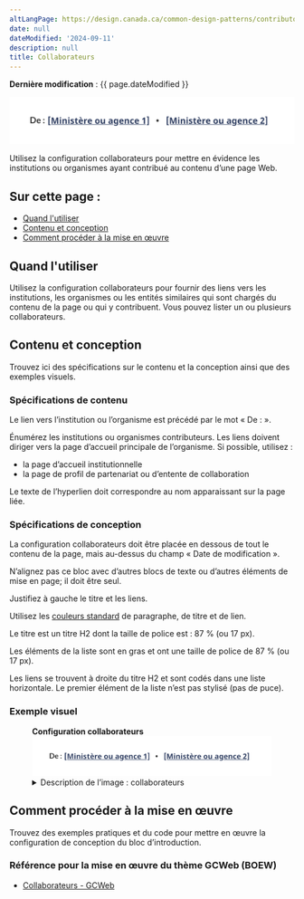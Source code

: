 ```yaml
---
altLangPage: https://design.canada.ca/common-design-patterns/contributors.html
date: null
dateModified: '2024-09-11'
description: null
title: Collaborateurs
---
```


<p><strong>Dernière modification</strong>&nbsp;: {{ page.dateModified }}</p>
<div class="pattern-demo mrgn-tp-lg mrgn-bttm-xl"><img src="../images/contributors-fr.png" class="img-responsive" alt="" /></div>
<p>Utilisez la configuration collaborateurs pour mettre en évidence les institutions ou organismes ayant contribué au contenu d’une page Web.</p>

<section>
    <h2>Sur cette page&nbsp;:</h2>
    <ul>
        <li><a href="#use">Quand l'utiliser</a></li>
        <li><a href="#design">Contenu et conception</a></li>
        <li><a href="#implement">Comment procéder à la mise en œuvre</a></li>
    </ul>
</section>
<section>
    <h2 id="use">
        Quand l'utiliser
    </h2>
    <p>
        Utilisez la configuration collaborateurs pour fournir des liens vers les institutions, les organismes ou les entités similaires qui sont chargés du contenu de la page ou qui y contribuent. Vous pouvez lister un ou plusieurs collaborateurs.
    </p>
</section>
<section>
    <h2 id="design">
        Contenu et conception 
    </h2>
    <p>Trouvez ici des spécifications sur le contenu et la conception ainsi que des exemples visuels.</p>
    <h3>Spécifications de contenu</h3>
    <p>Le lien vers l’institution ou l’organisme est précédé par le mot «&nbsp;De&nbsp;:&nbsp;».</p>
    <p>Énumérez les institutions ou organismes contributeurs. Les liens doivent diriger vers la page d’accueil principale de l’organisme. Si possible, utilisez&nbsp;:</p>
    <ul>
        <li>
            la page d’accueil institutionnelle
        </li>
        <li>
            la page de profil de partenariat ou d’entente de collaboration
        </li>
    </ul>
    <p>Le texte de l’hyperlien doit correspondre au nom apparaissant sur la page liée.</p>
    <h3>Spécifications de conception</h3>
    <p>La configuration collaborateurs doit être placée en dessous de tout le contenu de la page, mais au-dessus du champ «&nbsp;Date de modification&nbsp;».</p>
    <p>N’alignez pas ce bloc avec d’autres blocs de texte ou d’autres éléments de mise en page; il doit être seul.</p>
    <p>Justifiez à gauche le titre et les liens.</p>
    <p>Utilisez les <a href="https://conception.canada.ca/styles/couleurs.html">couleurs standard</a> de paragraphe, de titre et de lien.</p>
    <p>Le titre est un titre H2 dont la taille de police est : 87 % (ou 17 px).</p>
    <p>Les éléments de la liste sont en gras et ont une taille de police de 87 % (ou 17 px).</p>
    <p>Les liens se trouvent à droite du titre H2 et sont codés dans une liste horizontale. Le premier élément de la liste n’est pas stylisé (pas de puce).</p>
    <h3>Exemple visuel</h3>
    <div class="pattern-demo mrgn-tp-md mrgn-bttm-md">
        <figure class="mrgn-tp-md mrgn-bttm-lg">
            <figcaption><b>Configuration collaborateurs</b></figcaption>
            <img src="../images/contributors-fr.png" class="img-responsive" alt="Configuration collaborateurs. Version texte ci-dessous." />
            <details>
                <summary>Description de l’image&nbsp;: collaborateurs</summary>
                <p>
                    Le titre « De : » est justifié à gauche. Deux liens fictifs apparaissent dans une liste alignée horizontalement avec le titre. Le texte du premier lien fictif est [Ministère ou organisme 1]. Il est suivi d’une puce, puis d’un autre lien fictif intitulé [Ministère ou organisme 2].
                </p>
            </details>
        </figure>
    </div>
</section>
<section>
    <h2 id="implement">Comment procéder à la mise en œuvre</h2>
    <p>Trouvez des exemples pratiques et du code pour mettre en œuvre la configuration de conception du bloc d’introduction.</p>
    <h3>Référence pour la mise en œuvre du thème GCWeb (BOEW)</h3>
    <ul>
        <li><a href="https://wet-boew.github.io/GCWeb/components/gc-contributors/gc-contributors-doc-fr.html">Collaborateurs - GCWeb</a></li>
    </ul>
</section>
